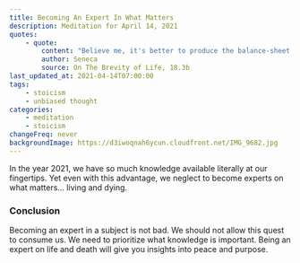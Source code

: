 ```yaml
---
title: Becoming An Expert In What Matters
description: Meditation for April 14, 2021
quotes:
    - quote:
        content: "Believe me, it's better to produce the balance-sheet of your own life than that of the grain market."
        author: Seneca
        source: On The Brevity of Life, 18.3b
last_updated_at: 2021-04-14T07:00:00
tags:
    - stoicism
    - unbiased thought
categories:
    - meditation
    - stoicism
changeFreq: never
backgroundImage: https://d3iwoqnah6ycun.cloudfront.net/IMG_9682.jpg
---
```


In the year 2021, we have so much knowledge available literally at our fingertips. Yet even with this advantage, we 
neglect to become experts on what matters&hellip; living and dying.

### Conclusion

Becoming an expert in a subject is not bad. We should not allow this quest to consume us. We need to prioritize what 
knowledge is important. Being an expert on life and death will give you insights into peace and purpose.
